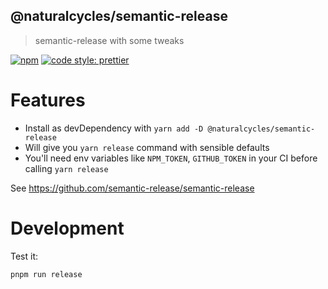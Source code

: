 ## @naturalcycles/semantic-release

> semantic-release with some tweaks

[![npm](https://img.shields.io/npm/v/@naturalcycles/semantic-release/latest.svg)](https://www.npmjs.com/package/@naturalcycles/semantic-release)
[![code style: prettier](https://img.shields.io/badge/code_style-prettier-ff69b4.svg?style=flat-square)](https://github.com/prettier/prettier)

# Features

- Install as devDependency with `yarn add -D @naturalcycles/semantic-release`
- Will give you `yarn release` command with sensible defaults
- You'll need env variables like `NPM_TOKEN`, `GITHUB_TOKEN` in your CI before calling `yarn release`

See https://github.com/semantic-release/semantic-release
 
# Development

Test it:

```shell
pnpm run release
```
